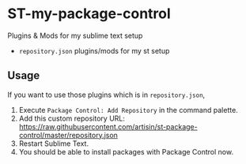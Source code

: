 # ST-my-package-control

Plugins & Mods for my sublime text setup

- `repository.json` plugins/mods for my st setup

## Usage

If you want to use those plugins which is in `repository.json`,

1. Execute `Package Control: Add Repository` in the command palette.
1. Add this custom repository URL:
   https://raw.githubusercontent.com/artisin/st-package-control/master/repository.json
1. Restart Sublime Text.
1. You should be able to install packages with Package Control now.

[package-control]: https://packagecontrol.io


